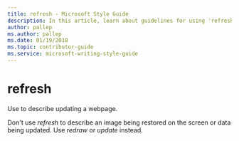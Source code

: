 ```yaml
---
title: refresh - Microsoft Style Guide
description: In this article, learn about guidelines for using 'refresh' in Microsoft documents and other terms you can use in its place.
author: pallep
ms.author: pallep
ms.date: 01/19/2018
ms.topic: contributor-guide
ms.service: microsoft-writing-style-guide
---
```


# refresh

Use to describe updating a webpage. 

Don't use *refresh* to describe an image being restored on the screen or data being updated. Use *redraw* or *update* instead. 
